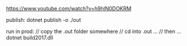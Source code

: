 https://www.youtube.com/watch?v=h9hlN0DOKRM

publish:
dotnet publish -o ./out

run in prod:
// copy the .out folder somewhere 
// cd into .out ...
// then ...
dotnet build2017.dll